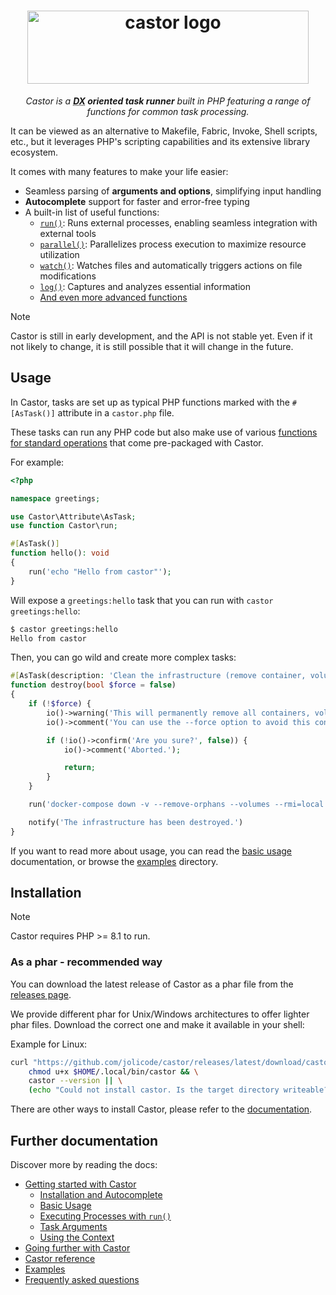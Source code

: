 
<h1 align="center">
    <img width="450" height="117" src="https://jolicode.com/media/original/castor-logo-line.svg?cool" alt="castor logo" />
</h1>

<p align="center">
    <i>Castor is a <strong><abbr title="Developer eXperience">DX</abbr> oriented task
    runner</strong> built in PHP featuring a range of functions for common task processing.</i>
</p>

It can be viewed as an alternative to Makefile, Fabric, Invoke, Shell scripts,
etc., but it leverages PHP's scripting capabilities and its extensive library ecosystem.

It comes with many features to make your life easier:

* Seamless parsing of **arguments and options**, simplifying input handling
* **Autocomplete** support for faster and error-free typing
* A built-in list of useful functions:
    * [`run()`](doc/getting-started/run.md#the-run-function): Runs external processes, enabling seamless integration with external tools
    * [`parallel()`](doc/going-further/helpers/parallel.md#the-parallel-function): Parallelizes process execution to maximize resource utilization
    * [`watch()`](doc/going-further/helpers/watch.md): Watches files and automatically triggers actions on file modifications
    * [`log()`](doc/going-further/interacting-with-castor/log.md#the-log-function): Captures and analyzes essential information
    * [And even more advanced functions](doc/reference.md)

> [!NOTE]
> Castor is still in early development, and the API is not stable yet. Even if
> it not likely to change, it is still possible that it will change in the
> future.

## Usage

In Castor, tasks are set up as typical PHP functions marked with the `#[AsTask()]` attribute in a `castor.php` file.

These tasks can run any PHP code but also make use of various [functions for standard operations](doc/reference.md) that come pre-packaged with Castor.

For example:

```php
<?php

namespace greetings;

use Castor\Attribute\AsTask;
use function Castor\run;

#[AsTask()]
function hello(): void
{
    run('echo "Hello from castor"');
}
```

Will expose a `greetings:hello` task that you can run with `castor greetings:hello`:

```bash
$ castor greetings:hello
Hello from castor
```

Then, you can go wild and create more complex tasks:

```php
#[AsTask(description: 'Clean the infrastructure (remove container, volume, networks)')]
function destroy(bool $force = false)
{
    if (!$force) {
        io()->warning('This will permanently remove all containers, volumes, networks... created for this project.');
        io()->comment('You can use the --force option to avoid this confirmation.');

        if (!io()->confirm('Are you sure?', false)) {
            io()->comment('Aborted.');

            return;
        }
    }

    run('docker-compose down -v --remove-orphans --volumes --rmi=local');

    notify('The infrastructure has been destroyed.')
}
```

If you want to read more about usage, you can read the [basic
usage](doc/getting-started/basic-usage.md) documentation, or browse the [examples](examples)
directory.

## Installation

> [!NOTE]
> Castor requires PHP >= 8.1 to run.

### As a phar - recommended way

You can download the latest release of Castor as a phar file from the [releases
page](https://github.com/jolicode/castor/releases).

We provide different phar for Unix/Windows architectures to offer lighter phar
files. Download the correct one and make it available in your shell:

Example for Linux:
```bash
curl "https://github.com/jolicode/castor/releases/latest/download/castor.linux-amd64.phar" -Lfso $HOME/.local/bin/castor && \
    chmod u+x $HOME/.local/bin/castor && \
    castor --version || \
    (echo "Could not install castor. Is the target directory writeable?" && (exit 1))
```

There are other ways to install Castor, please refer to the
[documentation](doc/getting-started/installation.md).

## Further documentation

Discover more by reading the docs:

* [Getting started with Castor](doc/getting-started)
  * [Installation and Autocomplete](doc/getting-started/installation.md)
  * [Basic Usage](doc/getting-started/basic-usage.md)
  * [Executing Processes with `run()`](doc/getting-started/run.md)
  * [Task Arguments](doc/getting-started/arguments.md)
  * [Using the Context](doc/getting-started/context.md)
* [Going further with Castor](doc/going-further/)
* [Castor reference](doc/reference.md)
* [Examples](doc/examples.md)
* [Frequently asked questions](doc/faq.md)

